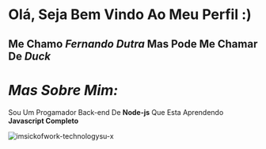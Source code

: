 # Olá, Seja Bem Vindo Ao Meu Perfil :)

## Me Chamo ***Fernando Dutra*** Mas Pode Me Chamar De ***Duck***

# ***Mas Sobre Mim:***

Sou Um Progamador Back-end De **Node-js** Que Esta Aprendendo **Javascript Completo**

![imsickofwork-technologysu-x](https://user-images.githubusercontent.com/101751925/172491478-0543b9b4-6a92-418d-8402-f6c87daa6d32.gif)
